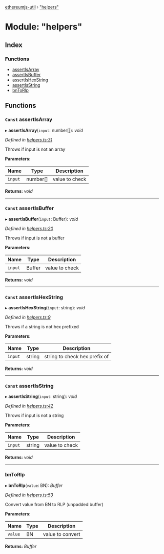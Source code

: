 [ethereumjs-util](../README.md) › ["helpers"](_helpers_.md)

# Module: "helpers"

## Index

### Functions

* [assertIsArray](_helpers_.md#const-assertisarray)
* [assertIsBuffer](_helpers_.md#const-assertisbuffer)
* [assertIsHexString](_helpers_.md#const-assertishexstring)
* [assertIsString](_helpers_.md#const-assertisstring)
* [bnToRlp](_helpers_.md#bntorlp)

## Functions

### `Const` assertIsArray

▸ **assertIsArray**(`input`: number[]): *void*

*Defined in [helpers.ts:31](https://github.com/ethereumjs/ethereumjs-util/blob/master/src/helpers.ts#L31)*

Throws if input is not an array

**Parameters:**

Name | Type | Description |
------ | ------ | ------ |
`input` | number[] | value to check  |

**Returns:** *void*

___

### `Const` assertIsBuffer

▸ **assertIsBuffer**(`input`: Buffer): *void*

*Defined in [helpers.ts:20](https://github.com/ethereumjs/ethereumjs-util/blob/master/src/helpers.ts#L20)*

Throws if input is not a buffer

**Parameters:**

Name | Type | Description |
------ | ------ | ------ |
`input` | Buffer | value to check  |

**Returns:** *void*

___

### `Const` assertIsHexString

▸ **assertIsHexString**(`input`: string): *void*

*Defined in [helpers.ts:9](https://github.com/ethereumjs/ethereumjs-util/blob/master/src/helpers.ts#L9)*

Throws if a string is not hex prefixed

**Parameters:**

Name | Type | Description |
------ | ------ | ------ |
`input` | string | string to check hex prefix of  |

**Returns:** *void*

___

### `Const` assertIsString

▸ **assertIsString**(`input`: string): *void*

*Defined in [helpers.ts:42](https://github.com/ethereumjs/ethereumjs-util/blob/master/src/helpers.ts#L42)*

Throws if input is not a string

**Parameters:**

Name | Type | Description |
------ | ------ | ------ |
`input` | string | value to check  |

**Returns:** *void*

___

###  bnToRlp

▸ **bnToRlp**(`value`: BN): *Buffer*

*Defined in [helpers.ts:53](https://github.com/ethereumjs/ethereumjs-util/blob/master/src/helpers.ts#L53)*

Convert value from BN to RLP (unpadded buffer)

**Parameters:**

Name | Type | Description |
------ | ------ | ------ |
`value` | BN | value to convert  |

**Returns:** *Buffer*
